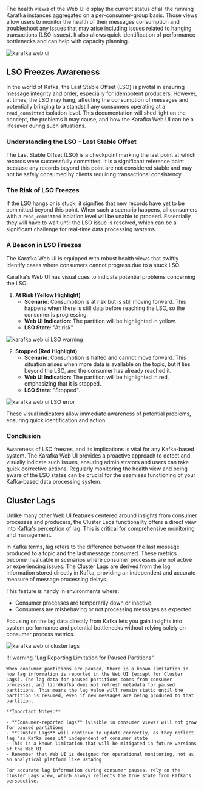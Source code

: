The health views of the Web UI display the current status of all the running Karafka instances aggregated on a per-consumer-group basis. Those views allow users to monitor the health of their messages consumption and troubleshoot any issues that may arise including issues related to hanging transactions (LSO issues). It also allows quick identification of performance bottlenecks and can help with capacity planning.

![karafka web ui](https://cdn.karafka.io/assets/misc/printscreens/web-ui/pro-health.png)

## LSO Freezes Awareness

In the world of Kafka, the Last Stable Offset (LSO) is pivotal in ensuring message integrity and order, especially for idempotent producers. However, at times, the LSO may hang, affecting the consumption of messages and potentially bringing to a standstill any consumers operating at a `read_committed` isolation level. This documentation will shed light on the concept, the problems it may cause, and how the Karafka Web UI can be a lifesaver during such situations.

### Understanding the LSO - Last Stable Offset

The Last Stable Offset (LSO) is a checkpoint marking the last point at which records were successfully committed. It is a significant reference point because any records beyond this point are not considered stable and may not be safely consumed by clients requiring transactional consistency.

### The Risk of LSO Freezes

If the LSO hangs or is stuck, it signifies that new records have yet to be committed beyond this point. When such a scenario happens, all consumers with a `read_committed` isolation level will be unable to proceed. Essentially, they will have to wait until the LSO issue is resolved, which can be a significant challenge for real-time data processing systems.

### A Beacon in LSO Freezes

The Karafka Web UI is equipped with robust health views that swiftly identify cases where consumers cannot progress due to a stuck LSO.

Karafka's Web UI has visual cues to indicate potential problems concerning the LSO:

1. **At Risk (Yellow Highlight)**
    - **Scenario**: Consumption is at risk but is still moving forward. This happens when there is still data before reaching the LSO, so the consumer is progressing.
    - **Web UI Indication**: The partition will be highlighted in yellow.
    - **LSO State**: "At risk"

![karafka web ui LSO warning](https://cdn.karafka.io/assets/misc/printscreens/web-ui/pro-health-lso1.png)

2. **Stopped (Red Highlight)**
    - **Scenario**: Consumption is halted and cannot move forward. This situation arises when more data is available on the topic, but it lies beyond the LSO, and the consumer has already reached it.
    - **Web UI Indication**: The partition will be highlighted in red, emphasizing that it is stopped.
    - **LSO State**: "Stopped".

![karafka web ui LSO error](https://cdn.karafka.io/assets/misc/printscreens/web-ui/pro-health-lso2.png)

These visual indicators allow immediate awareness of potential problems, ensuring quick identification and action.

### Conclusion

Awareness of LSO freezes, and its implications is vital for any Kafka-based system. The Karafka Web UI provides a proactive approach to detect and visually indicate such issues, ensuring administrators and users can take quick corrective actions. Regularly monitoring the health view and being aware of the LSO states can be crucial for the seamless functioning of your Kafka-based data processing system.

## Cluster Lags

Unlike many other Web UI features centered around insights from consumer processes and producers, the Cluster Lags functionality offers a direct view into Kafka's perception of lag. This is critical for comprehensive monitoring and management.

In Kafka terms, lag refers to the difference between the last message produced to a topic and the last message consumed. These metrics become invaluable in scenarios where consumer processes are not active or experiencing issues. The Cluster Lags are derived from the lag information stored directly in Kafka, providing an independent and accurate measure of message processing delays.

This feature is handy in environments where:

- Consumer processes are temporarily down or inactive.
- Consumers are misbehaving or not processing messages as expected.

Focusing on the lag data directly from Kafka lets you gain insights into system performance and potential bottlenecks without relying solely on consumer process metrics.

![karafka web ui cluster lags](https://cdn.karafka.io/assets/misc/printscreens/web-ui/pro-health-cluster-lags.png)

!!! warning "Lag Reporting Limitation for Paused Partitions"

    When consumer partitions are paused, there is a known limitation in how lag information is reported in the Web UI (except for Cluster Lags). The lag data for paused partitions comes from consumer processes, and librdkafka does not refresh metadata for paused partitions. This means the lag value will remain static until the partition is resumed, even if new messages are being produced to that partition.

    **Important Notes:**

    - **Consumer-reported lags** (visible in consumer views) will not grow for paused partitions
    - **Cluster Lags** will continue to update correctly, as they reflect lag "as Kafka sees it" independent of consumer state
    - This is a known limitation that will be mitigated in future versions of the Web UI
    - Remember that Web UI is designed for operational monitoring, not as an analytical platform like Datadog

    For accurate lag information during consumer pauses, rely on the Cluster Lags view, which always reflects the true state from Kafka's perspective.
